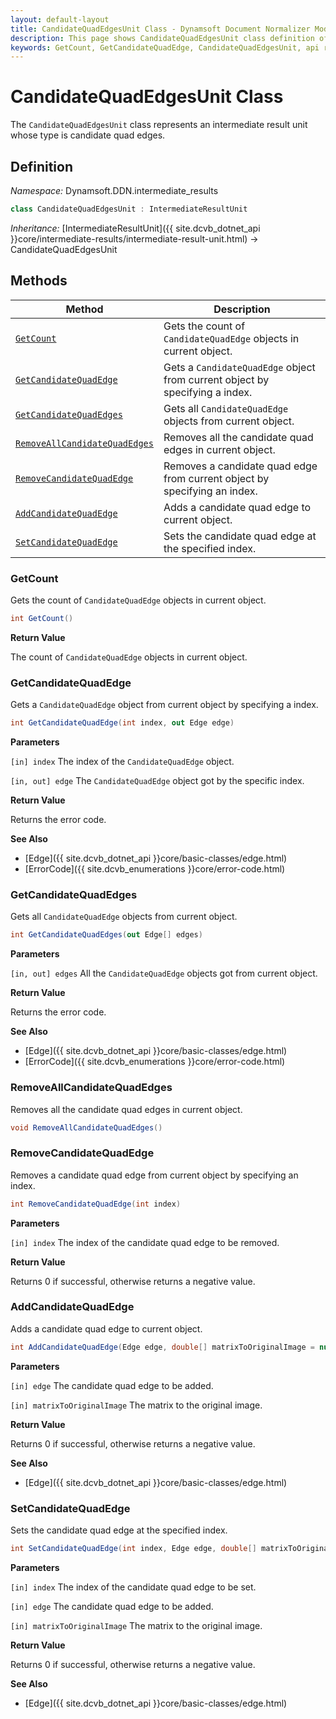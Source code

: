 ```yaml
---
layout: default-layout
title: CandidateQuadEdgesUnit Class - Dynamsoft Document Normalizer Module .NET Edition API Reference
description: This page shows CandidateQuadEdgesUnit class definition of Dynamsoft Document Normalizer SDK .NET Edition.
keywords: GetCount, GetCandidateQuadEdge, CandidateQuadEdgesUnit, api reference
---
```


# CandidateQuadEdgesUnit Class

The `CandidateQuadEdgesUnit` class represents an intermediate result unit whose type is candidate quad edges.

## Definition

*Namespace:* Dynamsoft.DDN.intermediate_results


```csharp
class CandidateQuadEdgesUnit : IntermediateResultUnit
```

*Inheritance:* [IntermediateResultUnit]({{ site.dcvb_dotnet_api }}core/intermediate-results/intermediate-result-unit.html) -> CandidateQuadEdgesUnit

## Methods

| Method | Description |
|--------|-------------|
| [`GetCount`](#getcount) | Gets the count of `CandidateQuadEdge` objects in current object.|
| [`GetCandidateQuadEdge`](#getcandidatequadedge) | Gets a `CandidateQuadEdge` object from current object by specifying a index. |
| [`GetCandidateQuadEdges`](#getcandidatequadedges) | Gets all `CandidateQuadEdge` objects from current object. |
| [`RemoveAllCandidateQuadEdges`](#removeallcandidatequadedges) | Removes all the candidate quad edges in current object. |
| [`RemoveCandidateQuadEdge`](#removecandidatequadedge) | Removes a candidate quad edge from current object by specifying an index. |
| [`AddCandidateQuadEdge`](#addcandidatequadedge) | Adds a candidate quad edge to current object. |
| [`SetCandidateQuadEdge`](#setcandidatequadedge) | Sets the candidate quad edge at the specified index. |

### GetCount

Gets the count of `CandidateQuadEdge` objects in current object.

```csharp
int GetCount() 
```

**Return Value**

The count of `CandidateQuadEdge` objects in current object.

### GetCandidateQuadEdge

Gets a `CandidateQuadEdge` object from current object by specifying a index.

```csharp
int GetCandidateQuadEdge(int index, out Edge edge)
```

**Parameters**

`[in] index` The index of the `CandidateQuadEdge` object.

`[in, out] edge` The `CandidateQuadEdge` object got by the specific index.

**Return Value**

Returns the error code.

**See Also**

* [Edge]({{ site.dcvb_dotnet_api }}core/basic-classes/edge.html)
* [ErrorCode]({{ site.dcvb_enumerations }}core/error-code.html)

### GetCandidateQuadEdges

Gets all `CandidateQuadEdge` objects from current object.

```csharp
int GetCandidateQuadEdges(out Edge[] edges)
```

**Parameters**

`[in, out] edges` All the `CandidateQuadEdge` objects got from current object.

**Return Value**

Returns the error code.

**See Also**

* [Edge]({{ site.dcvb_dotnet_api }}core/basic-classes/edge.html)
* [ErrorCode]({{ site.dcvb_enumerations }}core/error-code.html)

### RemoveAllCandidateQuadEdges

Removes all the candidate quad edges in current object.

```csharp
void RemoveAllCandidateQuadEdges()
```

### RemoveCandidateQuadEdge

Removes a candidate quad edge from current object by specifying an index.

```csharp
int RemoveCandidateQuadEdge(int index)
```

**Parameters**

`[in] index` The index of the candidate quad edge to be removed. 

**Return Value**

Returns 0 if successful, otherwise returns a negative value.

### AddCandidateQuadEdge

Adds a candidate quad edge to current object.

```csharp
int AddCandidateQuadEdge(Edge edge, double[] matrixToOriginalImage = null)
```

**Parameters**

`[in] edge` The candidate quad edge to be added.

`[in] matrixToOriginalImage` The matrix to the original image.

**Return Value**

Returns 0 if successful, otherwise returns a negative value.

**See Also**

* [Edge]({{ site.dcvb_dotnet_api }}core/basic-classes/edge.html)

### SetCandidateQuadEdge

Sets the candidate quad edge at the specified index.

```csharp
int SetCandidateQuadEdge(int index, Edge edge, double[] matrixToOriginalImage = null)
```

**Parameters**

`[in] index` The index of the candidate quad edge to be set.

`[in] edge` The candidate quad edge to be added.

`[in] matrixToOriginalImage` The matrix to the original image.

**Return Value**

Returns 0 if successful, otherwise returns a negative value.

**See Also**

* [Edge]({{ site.dcvb_dotnet_api }}core/basic-classes/edge.html)
